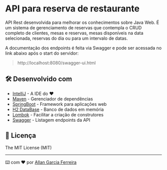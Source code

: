 # API para reserva de restaurante

API Rest desenvolvida para melhorar os conhecimentos sobre Java Web.
É um sistema de gerenciamento de reservas que contempla o CRUD completo de clientes, mesas e reservas, mesas disponíveis na data selecionada, reservas do dia ou para um intervalo de datas.

A documentação dos endpoints é feita via Swagger e pode ser acessada no link abaixo após o start do servidor:

> http://localhost:8080/swagger-ui.html

## 🛠️ Desenvolvido com

* [IntelliJ](http://www.dropwizard.io/1.0.2/docs/) - A IDE do ❤️
* [Maven](https://maven.apache.org/) - Gerenciador de dependências
* [SpringBoot](https://start.spring.io/) - Framework para aplicações web
* [H2 DataBase](https://www.h2database.com/html/main.html) - Banco de dados em memória
* [Lombok](https://projectlombok.org/) - Facilitar a criação de construtores
* [Swagger](https://swagger.io/tools/open-source/open-source-integrations/) - Listagem endpoints da API

## 📄 Licença

The MIT License (MIT)

---
⌨️ com ❤️ por [Allan Garcia Ferreira](https://github.com/allan201gf) 